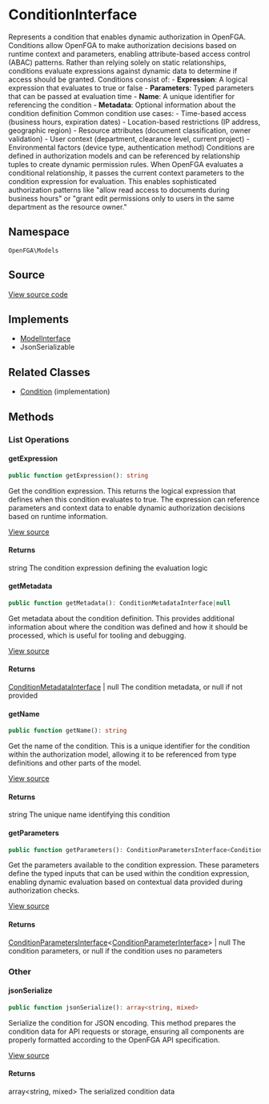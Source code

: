 # ConditionInterface

Represents a condition that enables dynamic authorization in OpenFGA. Conditions allow OpenFGA to make authorization decisions based on runtime context and parameters, enabling attribute-based access control (ABAC) patterns. Rather than relying solely on static relationships, conditions evaluate expressions against dynamic data to determine if access should be granted. Conditions consist of: - **Expression**: A logical expression that evaluates to true or false - **Parameters**: Typed parameters that can be passed at evaluation time - **Name**: A unique identifier for referencing the condition - **Metadata**: Optional information about the condition definition Common condition use cases: - Time-based access (business hours, expiration dates) - Location-based restrictions (IP address, geographic region) - Resource attributes (document classification, owner validation) - User context (department, clearance level, current project) - Environmental factors (device type, authentication method) Conditions are defined in authorization models and can be referenced by relationship tuples to create dynamic permission rules. When OpenFGA evaluates a conditional relationship, it passes the current context parameters to the condition expression for evaluation. This enables sophisticated authorization patterns like &quot;allow read access to documents during business hours&quot; or &quot;grant edit permissions only to users in the same department as the resource owner.&quot;

## Namespace
`OpenFGA\Models`

## Source
[View source code](https://github.com/evansims/openfga-php/blob/main/src/Models/ConditionInterface.php)

## Implements
* [ModelInterface](ModelInterface.md)
* JsonSerializable

## Related Classes
* [Condition](Models/Condition.md) (implementation)



## Methods

                                                                                    
### List Operations
#### getExpression


```php
public function getExpression(): string
```

Get the condition expression. This returns the logical expression that defines when this condition evaluates to true. The expression can reference parameters and context data to enable dynamic authorization decisions based on runtime information.

[View source](https://github.com/evansims/openfga-php/blob/main/src/Models/ConditionInterface.php#L55)


#### Returns
string
 The condition expression defining the evaluation logic

#### getMetadata


```php
public function getMetadata(): ConditionMetadataInterface|null
```

Get metadata about the condition definition. This provides additional information about where the condition was defined and how it should be processed, which is useful for tooling and debugging.

[View source](https://github.com/evansims/openfga-php/blob/main/src/Models/ConditionInterface.php#L65)


#### Returns
[ConditionMetadataInterface](ConditionMetadataInterface.md) &#124; null
 The condition metadata, or null if not provided

#### getName


```php
public function getName(): string
```

Get the name of the condition. This is a unique identifier for the condition within the authorization model, allowing it to be referenced from type definitions and other parts of the model.

[View source](https://github.com/evansims/openfga-php/blob/main/src/Models/ConditionInterface.php#L75)


#### Returns
string
 The unique name identifying this condition

#### getParameters


```php
public function getParameters(): ConditionParametersInterface<ConditionParameterInterface>|null
```

Get the parameters available to the condition expression. These parameters define the typed inputs that can be used within the condition expression, enabling dynamic evaluation based on contextual data provided during authorization checks.

[View source](https://github.com/evansims/openfga-php/blob/main/src/Models/ConditionInterface.php#L86)


#### Returns
[ConditionParametersInterface](Models/Collections/ConditionParametersInterface.md)&lt;[ConditionParameterInterface](ConditionParameterInterface.md)&gt; &#124; null
 The condition parameters, or null if the condition uses no parameters

### Other
#### jsonSerialize


```php
public function jsonSerialize(): array<string, mixed>
```

Serialize the condition for JSON encoding. This method prepares the condition data for API requests or storage, ensuring all components are properly formatted according to the OpenFGA API specification.

[View source](https://github.com/evansims/openfga-php/blob/main/src/Models/ConditionInterface.php#L97)


#### Returns
array&lt;string, mixed&gt;
 The serialized condition data

